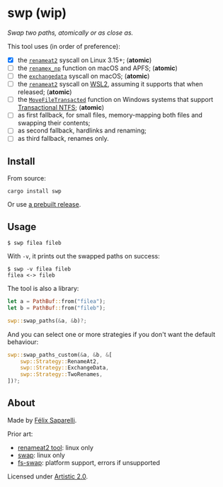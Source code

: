 # swp (wip)

_Swap two paths, atomically or as close as._

This tool uses (in order of preference):

 - [x] the [`renameat2`] syscall on Linux 3.15+; (**atomic**)
 - [ ] the [`renamex_np`] function on macOS and APFS; (**atomic**)
 - [ ] the [`exchangedata`] syscall on macOS; (**atomic**)
 - [ ] the [`renameat2`] syscall on [WSL2], assuming it supports that when released; (**atomic**)
 - [ ] the [`MoveFileTransacted`] function on Windows systems that support [Transactional NTFS]; (**atomic**)
 - [ ] as first fallback, for small files, memory-mapping both files and swapping their contents;
 - [ ] as second fallback, hardlinks and renaming;
 - [ ] as third fallback, renames only.

[`renameat2`]: https://manpages.debian.org/testing/manpages-dev/renameat2.2.en.html
[`renamex_np`]: https://www.manpagez.com/man/2/renamex_np/
[`exchangedata`]: https://www.manpagez.com/man/2/exchangedata/
[WSL2]: https://devblogs.microsoft.com/commandline/announcing-wsl-2/
[`MoveFileTransacted`]: https://docs.microsoft.com/en-us/windows/desktop/api/winbase/nf-winbase-movefiletransacteda
[Transactional NTFS]: https://docs.microsoft.com/en-nz/windows/desktop/FileIO/transactional-ntfs-portal

## Install

From source:

```
cargo install swp
```

Or use [a prebuilt release](https://github.com/passcod/swp/releases).

## Usage

```
$ swp filea fileb
```

With `-v`, it prints out the swapped paths on success:

```
$ swp -v filea fileb
filea <-> fileb
```

The tool is also a library:

```rust
let a = PathBuf::from("filea");
let b = PathBuf::from("fileb");

swp::swap_paths(&a, &b)?;
```

And you can select one or more strategies if you don't want the default behaviour:

```rust
swp::swap_paths_custom(&a, &b, &[
    swp::Strategy::RenameAt2,
    swp::Strategy::ExchangeData,
    swp::Strategy::TwoRenames,
])?;
```

## About

Made by [Félix Saparelli](https://passcod.name).

Prior art:

 - [renameat2 tool](https://gist.github.com/eatnumber1/f97ac7dad7b1f5a9721f): linux only
 - [swap](https://crates.io/crates/swap): linux only
 - [fs-swap](https://crates.io/crates/fs-swap): platform support, errors if unsupported

Licensed under [Artistic 2.0](./LICENSE).
